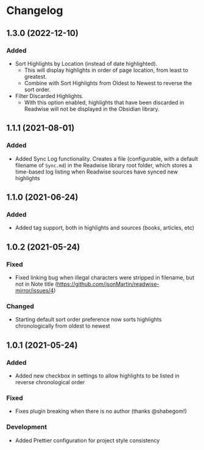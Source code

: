 # Changelog

## 1.3.0 (2022-12-10)
### Added
- Sort Highlights by Location (instead of date highlighted).
  - This will display highlights in order of page location, from least to greatest.
  - Combine with Sort Highlights from Oldest to Newest to reverse the sort order.
- Filter Discarded Highlights.
  - With this option enabled, highlights that have been discarded in Readwise will not be displayed in the Obsidian library.

## 1.1.1 (2021-08-01)
### Added
- Added Sync Log functionality. Creates a file (configurable, with a default filename of `Sync.md`) in the Readwise library root folder, which stores a time-based log listing when Readwise sources have synced new highlights

## 1.1.0 (2021-06-24)
### Added
- Added tag support, both in highlights and sources (books, articles, etc)

## 1.0.2 (2021-05-24)
### Fixed
- Fixed linking bug when illegal characters were stripped in filename, but not in Note title (https://github.com/jsonMartin/readwise-mirror/issues/4)
### Changed
- Starting default sort order preference now sorts highlights chronologically from oldest to newest

## 1.0.1 (2021-05-24)
### Added
- Added new checkbox in settings to allow highlights to be listed in reverse chronological order

### Fixed
- Fixes plugin breaking when there is no author (thanks @shabegom!)

### Development
- Added Prettier configuration for project style consistency
